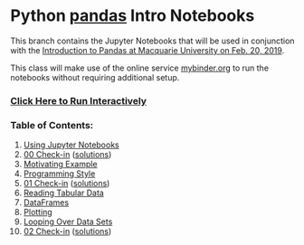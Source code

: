 # Python [pandas](https://pandas.pydata.org) Intro Notebooks

This branch contains the Jupyter Notebooks that will be used in conjunction with
the [Introduction to Pandas at Macquarie University on Feb. 20, 2019](https://www.eventbrite.co.uk/e/introduction-to-pandas-at-macquarie-university-tickets-56090071915?utm_term=eventurl_text).

This class will make use of the online service [mybinder.org](mybinder.org) to run the notebooks without requiring additional setup.

### [Click Here to Run Interactively](https://mybinder.org/v2/gh/MQ-software-carpentry/2019-02-20-python-pandas-intro/notebooks?filepath=UsingJupyterNotebooks.ipynb&urlpath=lab)

### Table of Contents:

1. [Using Jupyter Notebooks](data/UsingJupyterNotebooks.ipynb)
2. [00 Check-in](data/00-Checkin.ipynb) ([solutions](data/00-Checkin-Solutions.ipynb))
3. [Motivating Example](data/MotivatingExample.ipynb)
4. [Programming Style](data/ProgrammingStyle.ipynb)
5. [01 Check-in](data/01-Checkin.ipynb) ([solutions](data/01-Checkin-Solutions.ipynb))
6. [Reading Tabular Data](data/ReadingTabularData.ipynb)
7. [DataFrames](data/DataFrames.ipynb)
8. [Plotting](data/Plotting.ipynb)
9. [Looping Over Data Sets](data/LoopingDatasets)
10. [02 Check-in](data/02-Checkin.ipynb) ([solutions](data/02-Checkin-Solutions.ipynb))